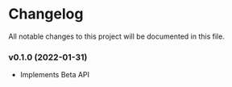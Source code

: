 # Changelog

All notable changes to this project will be documented in this file.

### v0.1.0 (2022-01-31)

- Implements Beta API
